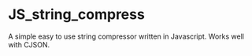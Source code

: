 JS_string_compress
==================

A simple easy to use string compressor written in Javascript. Works well with CJSON. 